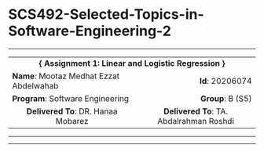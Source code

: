 # SCS492-Selected-Topics-in-Software-Engineering-2

---

<div align="center">
  <table width="100%">
    <tr>
      <td colspan="2" align="center"><strong>{ Assignment 1: Linear and Logistic Regression }</strong></td>
    </tr>
    <tr>
      <td align="left"><strong>Name</strong>: Mootaz Medhat Ezzat Abdelwahab</td>
      <td align="right"><strong>Id</strong>: 20206074</td>
    </tr>
    <tr>
      <td align="left"><strong>Program</strong>: Software Engineering</td>
      <td align="right"><strong>Group</strong>: B (S5)</td>
    </tr>
    <tr>
      <td align="center"><strong>Delivered To</strong>: DR. Hanaa Mobarez</td>
      <td align="center"><strong>Delivered To</strong>: TA. Abdalrahman Roshdi</td>
    </tr>
  </table>
</div>

---


___





